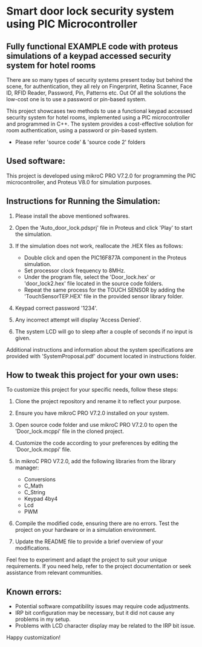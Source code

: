 # Smart door lock security system using PIC Microcontroller 

## Fully functional EXAMPLE code with proteus simulations of a keypad accessed security system for hotel rooms

There are so many types of security systems present today but behind the scene, for authentication, they all rely on Fingerprint, Retina Scanner, Face ID, RFID Reader, Password, Pin, Patterns etc. Out Of all the solutions the low-cost one is to use a password or pin-based system.

This project showcases two methods to use a functional keypad accessed security system for hotel rooms, implemented using a PIC microcontroller and programmed in C++. The system provides a cost-effective solution for room authentication, using a password or pin-based system. 
* Please refer 'source code' & 'source code 2' folders


## Used software:

This project is developed using mikroC PRO V7.2.0 for programming the PIC microcontroller, and Proteus V8.0 for simulation purposes.



## Instructions for Running the Simulation: 

1. Please install the above mentioned softwares.

2. Open the 'Auto_door_lock.pdsprj' file in Proteus and click 'Play' to start the simulation.

3. If the simulation does not work, reallocate the .HEX files as follows:

    * Double click and open the PIC16F877A component in the Proteus simulation.
    * Set processor clock frequency to 8MHz.
    * Under the program file, select the 'Door_lock.hex' or 'door_lock2.hex' file located in the source code folders.
    * Repeat the same process for the TOUCH SENSOR by adding the 'TouchSensorTEP.HEX' file in the provided sensor library folder.

4. Keypad correct password '1234'.

5. Any incorrect attempt will display 'Access Denied'.

6. The system LCD will go to sleep after a couple of seconds if no input is given.

Additional instructions and information about the system specifications are provided with 'SystemProposal.pdf' document located in instructions folder.



## How to tweak this project for your own uses:

To customize this project for your specific needs, follow these steps:

1. Clone the project repository and rename it to reflect your purpose.

2. Ensure you have mikroC PRO V7.2.0 installed on your system.

3. Open source code folder and use mikroC PRO V7.2.0 to open the 'Door_lock.mcppi' file in the cloned project.

4. Customize the code according to your preferences by editing the 'Door_lock.mcppi' file.

5. In mikroC PRO V7.2.0, add the following libraries from the library manager:
    * Conversions
    * C_Math
    * C_String
    * Keypad 4by4
    * Lcd
    * PWM

6. Compile the modified code, ensuring there are no errors. Test the project on your hardware or in a simulation environment.

7. Update the README file to provide a brief overview of your modifications.

Feel free to experiment and adapt the project to suit your unique requirements. If you need help, refer to the project documentation or seek assistance from relevant communities.


## Known errors:
* Potential software compatibility issues may require code adjustments.
* IRP bit configuration may be necessary, but it did not cause any problems in my setup.
* Problems with LCD character display may be related to the IRP bit issue.


Happy customization!
